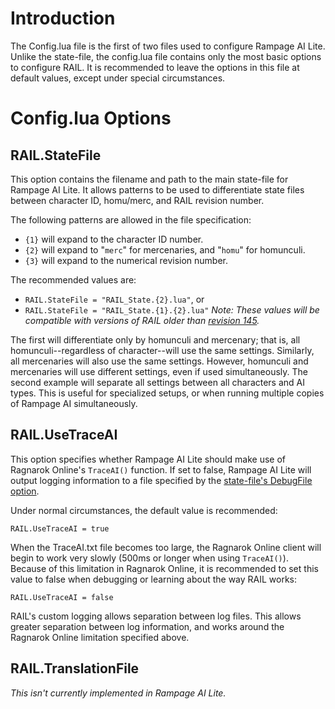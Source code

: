 

# Introduction #

The Config.lua file is the first of two files used to configure Rampage AI Lite. Unlike the state-file, the config.lua file contains only the most basic options to configure RAIL. It is recommended to leave the options in this file at default values, except under special circumstances.

# Config.lua Options #

## RAIL.StateFile ##

This option contains the filename and path to the main state-file for Rampage AI Lite. It allows patterns to be used to differentiate state files between character ID, homu/merc, and RAIL revision number.

The following patterns are allowed in the file specification:
  * `{1}` will expand to the character ID number.
  * `{2}` will expand to "`merc`" for mercenaries, and "`homu`" for homunculi.
  * `{3}` will expand to the numerical revision number.

The recommended values are:
  * `RAIL.StateFile = "RAIL_State.{2}.lua"`, or
  * `RAIL.StateFile = "RAIL_State.{1}.{2}.lua"`
_Note: These values will be compatible with versions of RAIL older than [revision 145](https://code.google.com/p/ro-rail/source/detail?r=145)._

The first will differentiate only by homunculi and mercenary; that is, all homunculi--regardless of character--will use the same settings. Similarly, all mercenaries will also use the same settings. However, homunculi and mercenaries will use different settings, even if used simultaneously. The second example will separate all settings between all characters and AI types. This is useful for specialized setups, or when running multiple copies of Rampage AI simultaneously.

## RAIL.UseTraceAI ##

This option specifies whether Rampage AI Lite should make use of Ragnarok Online's `TraceAI()` function. If set to false, Rampage AI Lite will output logging information to a file specified by the [state-file's DebugFile option](StateFileIndex#DebugFile.md).

Under normal circumstances, the default value is recommended:
```
RAIL.UseTraceAI = true
```

When the TraceAI.txt file becomes too large, the Ragnarok Online client will begin to work very slowly (500ms or longer when using `TraceAI()`). Because of this limitation in Ragnarok Online, it is recommended to set this value to false when debugging or learning about the way RAIL works:
```
RAIL.UseTraceAI = false
```
RAIL's custom logging allows separation between log files. This allows greater separation between log information, and works around the Ragnarok Online limitation specified above.

## RAIL.TranslationFile ##

_This isn't currently implemented in Rampage AI Lite._